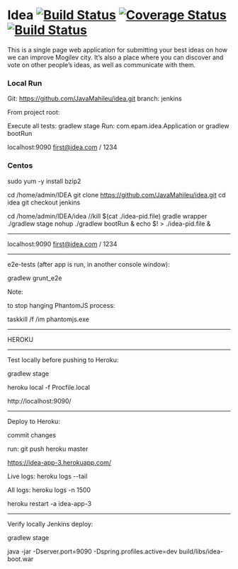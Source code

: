 # Idea [![Build Status](https://travis-ci.org/EPAMMogilev/idea.svg?branch=develop)](https://travis-ci.org/EPAMMogilev/idea) [![Coverage Status](https://coveralls.io/repos/EPAMMogilev/idea/badge.svg?branch=develop)](https://coveralls.io/r/EPAMMogilev/idea?branch=develop) [![Build Status](https://semaphoreci.com/api/v1/projects/ede55427-05a0-4aac-8855-441fb02570b6/509584/badge.svg)](https://semaphoreci.com/idea_mogilev/idea)

This is a single page web application for submitting your best ideas on how we can improve Mogilev city. It’s also a place where you can discover and vote on other people’s ideas, as well as communicate with them.


### Local Run

Git:
https://github.com/JavaMahileu/idea.git
branch: jenkins

From project root:

Execute all tests:
gradlew stage
Run:
com.epam.idea.Application
or gradlew bootRun

localhost:9090
first@idea.com / 1234


### Centos

sudo yum -y install bzip2

cd /home/admin/IDEA
git clone https://github.com/JavaMahileu/idea.git
cd idea
git checkout jenkins

cd /home/admin/IDEA/idea
//kill $(cat ./idea-pid.file)
gradle wrapper
./gradlew stage
nohup ./gradlew bootRun & echo $! > ./idea-pid.file &



--------------------------------------------------------

localhost:9090
first@idea.com / 1234



--------------------------------------------------------


e2e-tests (after app is run, in another console window):

gradlew grunt_e2e



Note:

to stop hanging PhantomJS process:

taskkill /f /im phantomjs.exe

--------------------------------------------------------

HEROKU

--------------------------------------------------------

Test locally before pushing to Heroku:

gradlew stage

heroku local -f Procfile.local

http://localhost:9090/

-----------

Deploy to Heroku:

commit changes

run:
git push heroku master


https://idea-app-3.herokuapp.com/


Live logs:
heroku logs --tail

All logs:
heroku logs -n 1500



heroku restart -a idea-app-3

---------------

Verify locally Jenkins deploy:

gradlew stage

java -jar -Dserver.port=9090 -Dspring.profiles.active=dev build/libs/idea-boot.war




